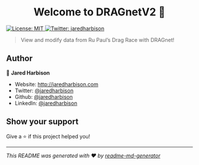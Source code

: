 <h1 align="center">Welcome to DRAGnetV2 👋</h1>
<p>
  <a href="#" target="_blank">
    <img alt="License: MIT" src="https://img.shields.io/badge/License-MIT-yellow.svg" />
  </a>
  <a href="https://twitter.com/jaredharbison" target="_blank">
    <img alt="Twitter: jaredharbison" src="https://img.shields.io/twitter/follow/jaredharbison.svg?style=social" />
  </a>
</p>

> View and modify data from Ru Paul’s Drag Race with DRAGnet!

## Author

👤 **Jared Harbison**

* Website: http://jaredharbison.com
* Twitter: [@jaredharbison](https://twitter.com/jaredharbison)
* Github: [@jaredharbison](https://github.com/jaredharbison)
* LinkedIn: [@jaredharbison](https://linkedin.com/in/jaredharbison)

## Show your support

Give a ⭐️ if this project helped you!

***
_This README was generated with ❤️ by [readme-md-generator](https://github.com/kefranabg/readme-md-generator)_